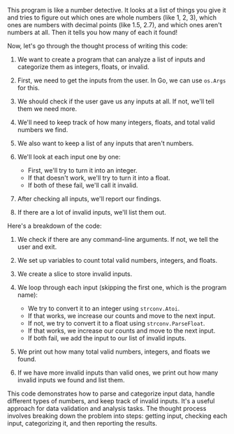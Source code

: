 This program is like a number detective. It looks at a list of things you give it and tries to figure out which ones are whole numbers (like 1, 2, 3), which ones are numbers with decimal points (like 1.5, 2.7), and which ones aren't numbers at all. Then it tells you how many of each it found!

Now, let's go through the thought process of writing this code:

1. We want to create a program that can analyze a list of inputs and categorize them as integers, floats, or invalid.

2. First, we need to get the inputs from the user. In Go, we can use `os.Args` for this.

3. We should check if the user gave us any inputs at all. If not, we'll tell them we need more.

4. We'll need to keep track of how many integers, floats, and total valid numbers we find.

5. We also want to keep a list of any inputs that aren't numbers.

6. We'll look at each input one by one:
   - First, we'll try to turn it into an integer.
   - If that doesn't work, we'll try to turn it into a float.
   - If both of these fail, we'll call it invalid.

7. After checking all inputs, we'll report our findings.

8. If there are a lot of invalid inputs, we'll list them out.

Here's a breakdown of the code:

1. We check if there are any command-line arguments. If not, we tell the user and exit.

2. We set up variables to count total valid numbers, integers, and floats.

3. We create a slice to store invalid inputs.

4. We loop through each input (skipping the first one, which is the program name):
   - We try to convert it to an integer using `strconv.Atoi`.
   - If that works, we increase our counts and move to the next input.
   - If not, we try to convert it to a float using `strconv.ParseFloat`.
   - If that works, we increase our counts and move to the next input.
   - If both fail, we add the input to our list of invalid inputs.

5. We print out how many total valid numbers, integers, and floats we found.

6. If we have more invalid inputs than valid ones, we print out how many invalid inputs we found and list them.

This code demonstrates how to parse and categorize input data, handle different types of numbers, and keep track of invalid inputs. It's a useful approach for data validation and analysis tasks. The thought process involves breaking down the problem into steps: getting input, checking each input, categorizing it, and then reporting the results.
